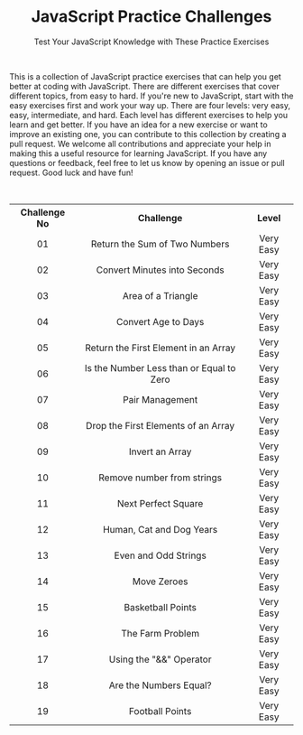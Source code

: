 <div align="center">
<h1> JavaScript Practice Challenges </h1>
<p> Test Your JavaScript Knowledge with These Practice Exercises </p>
</div>

&nbsp;
&nbsp;
&nbsp;
&nbsp;
&nbsp;

<p>This is a collection of JavaScript practice exercises that can help you get better at coding with JavaScript. There are different exercises that cover different topics, from easy to hard. If you're new to JavaScript, start with the easy exercises first and work your way up. There are four levels: very easy, easy, intermediate, and hard. Each level has different exercises to help you learn and get better. If you have an idea for a new exercise or want to improve an existing one, you can contribute to this collection by creating a pull request. We welcome all contributions and appreciate your help in making this a useful resource for learning JavaScript. If you have any questions or feedback, feel free to let us know by opening an issue or pull request. Good luck and have fun! </p>

&nbsp;
&nbsp;
&nbsp;
&nbsp;
&nbsp;

<table>
  <tr align="center">
    <th> Challenge No </th>
    <th> Challenge </th>
    <th> Level </th>
  </tr>
  <tr align="center">
    <td> 01 </td>
    <td> Return the Sum of Two Numbers </td>
    <td> Very Easy </td>
  </tr>
   <tr align="center">
    <td> 02 </td>
    <td> Convert Minutes into Seconds </td>
    <td> Very Easy </td>
  </tr>
  <tr align="center">
    <td> 03 </td>
    <td> Area of a Triangle </td>
    <td> Very Easy </td>
  </tr>
  <tr align="center">
    <td> 04 </td>
    <td> Convert Age to Days </td>
    <td> Very Easy </td>
  </tr>
  <tr align="center">
    <td> 05 </td>
    <td> Return the First Element in an Array </td>
    <td> Very Easy </td>
  </tr>
  <tr align="center">
    <td> 06 </td>
    <td> Is the Number Less than or Equal to Zero </td>
    <td> Very Easy </td>
  </tr>
  <tr align="center">
    <td> 07 </td>
    <td> Pair Management </td>
    <td> Very Easy </td>
  </tr>
  <tr align="center">
    <td> 08 </td>
    <td> Drop the First Elements of an Array </td>
    <td> Very Easy </td>
  </tr>
  <tr align="center">
    <td> 09 </td>
    <td> Invert an Array </td>
    <td> Very Easy </td>
  </tr>
  <tr align="center">
    <td> 10 </td>
    <td> Remove number from strings </td>
    <td> Very Easy </td>
  </tr>
  <tr align="center">
    <td> 11 </td>
    <td> Next Perfect Square </td>
    <td> Very Easy </td>
  </tr>
  <tr align="center">
    <td> 12 </td>
    <td> Human, Cat and Dog Years  </td>
    <td> Very Easy </td>
  </tr>
  <tr align="center">
    <td> 13 </td>
    <td> Even and Odd Strings  </td>
    <td> Very Easy </td>
  </tr>
  <tr align="center">
    <td> 14 </td>
    <td> Move Zeroes </td>
    <td> Very Easy </td>
  </tr>
  <tr align="center">
    <td> 15 </td>
    <td> Basketball Points </td>
    <td> Very Easy </td>
  </tr>
  <tr align="center">
    <td> 16 </td>
    <td> The Farm Problem </td>
    <td> Very Easy </td>
  </tr>
  <tr align="center">
    <td> 17 </td>
    <td> Using the "&&" Operator </td>
    <td> Very Easy </td>
  </tr>
  <tr align="center">
    <td> 18 </td>
    <td> Are the Numbers Equal? </td>
    <td> Very Easy </td>
  </tr>
  <tr align="center">
    <td> 19 </td>
    <td> Football Points </td>
    <td> Very Easy </td>
  </tr>
</table>

